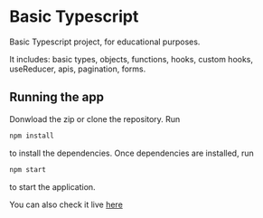 # Basic Typescript

Basic Typescript project, for educational purposes.

It includes: basic types, objects, functions, hooks, custom hooks, useReducer, apis, pagination, forms.

## Running the app

Donwload the zip or clone the repository. Run

```bash
npm install
```

to install the dependencies. Once dependencies are installed, run

```bash
npm start
```

to start the application.

You can also check it live [here](https://basic-typescript-beta.vercel.app/)
